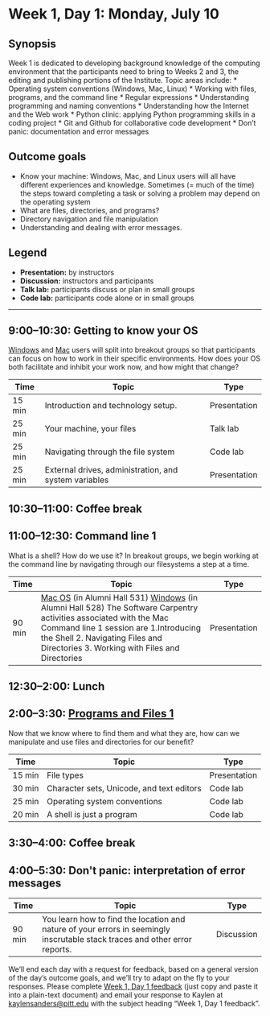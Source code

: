 # Week 1, Day 1: Monday, July 10
## Synopsis

Week 1 is dedicated to developing background knowledge of the computing environment
                that the participants need to bring to Weeks 2 and 3, the editing and publishing
                portions of the Institute. Topic areas include: 
                * Operating system conventions
                (Windows, Mac, Linux) 
                * Working with files, programs, and the command line 
                * Regular expressions 
                * Understanding programming and naming conventions 
                * Understanding how the Internet and the Web work 
                * Python clinic: applying Python programming skills in a coding project 
                * Git and Github for collaborative code development 
                * Don’t panic: documentation and error messages

## Outcome goals
* Know your machine: Windows, Mac, and Linux users will all have different experiences and knowledge. Sometimes (= much of the time) the steps toward completing a task or solving a problem may depend on the operating system
* What are files, directories, and programs?
* Directory navigation and file manipulation
* Understanding and dealing with error messages.
## Legend

* **Presentation:** by instructors
* **Discussion:** instructors and participants
* **Talk lab:** participants discuss or plan in small groups
* **Code lab:** participants code alone or in small groups

* * *
## 9:00–10:30: Getting to know your OS

[Windows](getting_to_know_windows.md) and [Mac](getting_to_know_mac.md) users
                    will split into breakout groups so that participants can focus on how to work in
                    their specific environments. How does your OS both facilitate and inhibit your
                    work now, and how might that change?

Time | Topic | Type
---- | ---- | ---- 
15 min | Introduction and technology setup. | Presentation
25 min | Your machine, your files | Talk lab
25 min | Navigating through the file system | Code lab
25 min | External drives, administration, and system variables | Presentation

## 10:30–11:00: Coffee break

## 11:00–12:30: Command line 1

What is a shell? How do we use it? In breakout groups, we begin working at the
                    command line by navigating through our filesystems a step at a time.

Time | Topic | Type
---- | ---- | ---- 
90 min | [Mac OS](getting_to_know_mac.md) (in Alumni Hall 531) [Windows](getting_to_know_windows.md) (in Alumni Hall 528) The Software Carpentry activities associated with the Mac Command line 1 session are 1.Introducing the Shell 2. Navigating Files and Directories 3. Working with Files and Directories | Presentation

## 12:30–2:00: Lunch

## 2:00–3:30: [Programs and Files 1](programs_and_files1.md)

Now that we know where to find them and what they are, how can we manipulate
                    and use files and directories for our benefit?

Time | Topic | Type
---- | ---- | ---- 
15 min | File types | Presentation
30 min | Character sets, Unicode, and text editors | Code lab
25 min | Operating system conventions | Code lab
20 min | A shell is just a program | Code lab

## 3:30–4:00: Coffee break

## 4:00–5:30: Don't panic: interpretation of error messages

Time | Topic | Type
---- | ---- | ---- 
90 min | You learn how to find the location and nature of your errors in seemingly inscrutable stack traces and other error reports. | Discussion

We’ll end each day with a request for feedback, based on a general version of the day’s outcome goals, and we’ll try to adapt on the fly to your responses. Please complete [Week 1, Day 1 feedback](week_1_day_1_feedback.md) (just copy and paste it into a plain-text document) and email your response to Kaylen at [kaylensanders@pitt.edu](mailto:kaylensanders@pitt.edu) with the subject heading “Week 1, Day 1 feedback”.